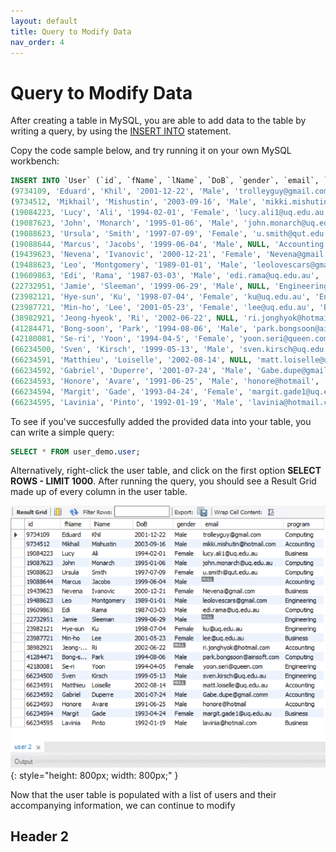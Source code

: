 ```yaml
---
layout: default
title: Query to Modify Data
nav_order: 4
---
```


# Query to Modify Data
After creating a table in MySQL, you are able to add data to the table by writing a query, by using the [INSERT INTO](https://dvalle22.github.io/Mel-Danilo-Cody/#typographical-conventions) statement.

Copy the code sample below, and try running it on your own MySQL workbench:

```sql
INSERT INTO `User` (`id`, `fName`, `lName`, `DoB`, `gender`, `email`, `program`) VALUES
(9734109, 'Eduard', 'Khil', '2001-12-22', 'Male', 'trolleyguy@gmail.com', 'Computing'),
(9734512, 'Mikhail', 'Mishustin', '2003-09-16', 'Male', 'mikki.mishutin@hotmail.com', 'Accounting'),
(19084223, 'Lucy', 'Ali', '1994-02-01', 'Female', 'lucy.ali1@uq.edu.au', 'Business'),
(19087623, 'John', 'Monarch', '1995-01-06', 'Male', 'john.monarch@uq.edu.au', 'Computing'),
(19088623, 'Ursula', 'Smith', '1997-07-09', 'Female', 'u.smith@qut.edu.au', 'Computing'),
(19088644, 'Marcus', 'Jacobs', '1999-06-04', 'Male', NULL, 'Accounting'),
(19439623, 'Nevena', 'Ivanovic', '2000-12-21', 'Female', 'Nevena@gmail.com', 'Business'),
(19488623, 'Leo', 'Montgomery', '1989-01-01', 'Male', 'leolovescars@gmail.com', 'Engineering'),
(19609863, 'Edi', 'Rama', '1987-03-03', 'Male', 'edi.rama@uq.edu.au', 'Computing'),
(22732951, 'Jamie', 'Sleeman', '1999-06-29', 'Male', NULL, 'Engineering'),
(23982121, 'Hye-sun', 'Ku', '1998-07-04', 'Female', 'ku@uq.edu.au', 'Engineering'),
(23987721, 'Min-ho', 'Lee', '2001-05-23', 'Female', 'lee@uq.edu.au', 'Business'),
(38982921, 'Jeong-hyeok', 'Ri', '2002-06-22', NULL, 'ri.jonghyok@hotmail.com', 'Accounting'),
(41284471, 'Bong-soon', 'Park', '1994-08-06', 'Male', 'park.bongsoon@ainsoft.com', 'Computing'),
(42180081, 'Se-ri', 'Yoon', '1994-04-5', 'Female', 'yoon.seri@queen.com', 'Engineering'),
(66234500, 'Sven', 'Kirsch', '1999-05-13', 'Male', 'sven.kirsch@uq.edu.au', 'Engineering'),
(66234591, 'Matthieu', 'Loiselle', '2002-08-14', NULL, 'matt.loiselle@uq.edu.au', 'Accounting'),
(66234592, 'Gabriel', 'Duperre', '2001-07-24', 'Male', 'Gabe.dupe@gmail.comm', 'Accounting'),
(66234593, 'Honore', 'Avare', '1991-06-25', 'Male', 'honore@hotmail', 'Accounting'),
(66234594, 'Margit', 'Gade', '1993-04-24', 'Female', 'margit.gade1@uq.edu.au', 'Business'),
(66234595, 'Lavinia', 'Pinto', '1992-01-19', 'Male', 'lavinia@hotmail.com', 'Business');
```

To see if you've succesfully added the provided data into your table, you can write a simple query:

```sql
SELECT * FROM user_demo.user;
```

Alternatively, right-click the user table, and click on the first option **SELECT ROWS - LIMIT 1000**.
After running the query, you should see a Result Grid made up of every column in the user table.

![MySQL full_user_table](https://github.com/dvalle22/Mel-Danilo-Cody/blob/gh-pages/assets/images/table_screenshot.png?raw=true)
{: style="height: 800px;
  width: 800px;" }
  
Now that the user table is populated with a list of users and their accompanying information, we can continue to modify 
## Header 2
